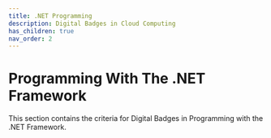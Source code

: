 ```yaml
---
title: .NET Programming
description: Digital Badges in Cloud Computing
has_children: true
nav_order: 2
---
```


# Programming With The .NET Framework

This section contains the criteria for Digital Badges in Programming with the .NET Framework.